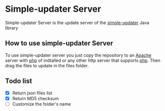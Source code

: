 # Simple-updater Server

Simple-updater Server is the update server of the [simple-updater](https://github.com/IGOLTA/simple-updater) Java library
## How to use simple-updater Server

To use simple-updater server you just copy the repository to an [Apache](https://httpd.apache.org/) server with [php](https://www.php.net/) of indtalled or any other http server that supports [php](https://www.php.net/). Then drag the files to update in the files folder.

## Todo list

- [x] Return json files list
- [x] Return MD5 checksum
- [ ] Customize the folder's name
